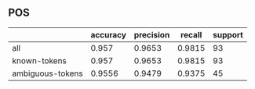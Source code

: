 
## POS

|                  | accuracy | precision | recall | support |
|------------------|----------|-----------|--------|---------|
| all              | 0.957    | 0.9653    | 0.9815 | 93      |
| known-tokens     | 0.957    | 0.9653    | 0.9815 | 93      |
| ambiguous-tokens | 0.9556   | 0.9479    | 0.9375 | 45      |

